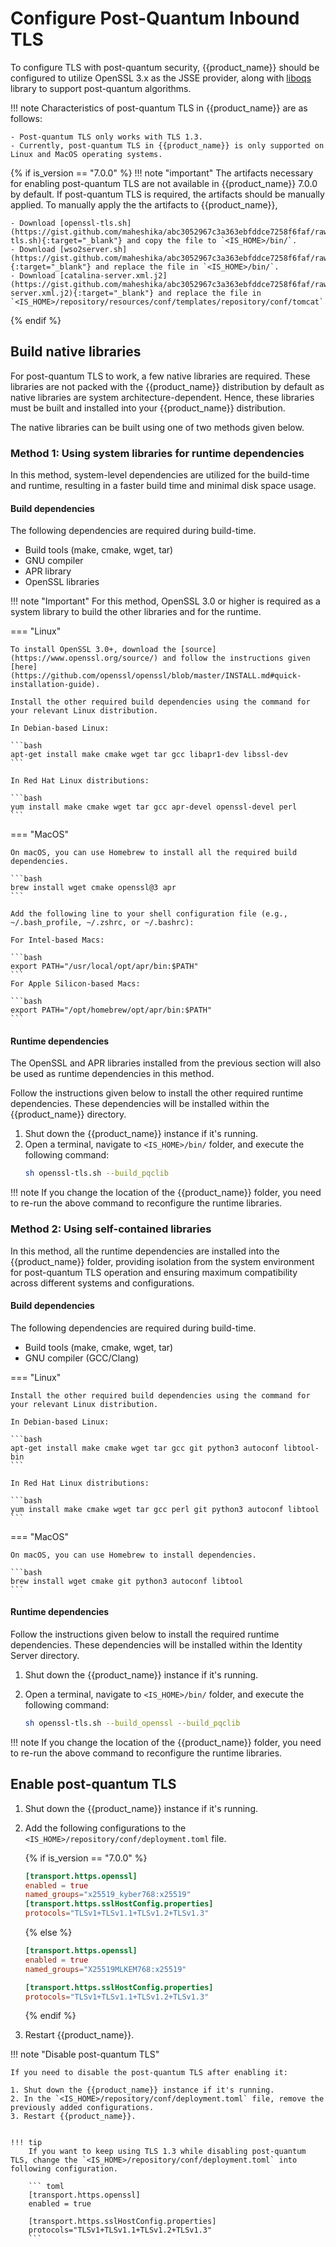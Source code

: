 # Configure Post-Quantum Inbound TLS

 To configure TLS with post-quantum security, {{product_name}} should be configured to utilize OpenSSL 3.x as the JSSE provider, along with [liboqs](https://openquantumsafe.org/liboqs/) library to support post-quantum algorithms.


!!! note
    Characteristics of post-quantum TLS in {{product_name}} are as follows:

    - Post-quantum TLS only works with TLS 1.3.
    - Currently, post-quantum TLS in {{product_name}} is only supported on Linux and MacOS operating systems.

{% if is_version == "7.0.0" %}
!!! note "important"
    The artifacts necessary for enabling post-quantum TLS are not available in {{product_name}} 7.0.0 by default. If post-quantum TLS is required, the artifacts should be manually applied.
    To manually apply the the artifacts to {{product_name}},

    - Download [openssl-tls.sh](https://gist.github.com/maheshika/abc3052967c3a363ebfddce7258f6faf/raw/f701542b48e9a78135946ab4c3b348283d2637c0/openssl-tls.sh){:target="_blank"} and copy the file to `<IS_HOME>/bin/`.
    - Download [wso2server.sh](https://gist.github.com/maheshika/abc3052967c3a363ebfddce7258f6faf/raw/f701542b48e9a78135946ab4c3b348283d2637c0/wso2server.sh){:target="_blank"} and replace the file in `<IS_HOME>/bin/`.
    - Download [catalina-server.xml.j2](https://gist.github.com/maheshika/abc3052967c3a363ebfddce7258f6faf/raw/f701542b48e9a78135946ab4c3b348283d2637c0/catalina-server.xml.j2){:target="_blank"} and replace the file in `<IS_HOME>/repository/resources/conf/templates/repository/conf/tomcat`.
{% endif %}

## Build native libraries

For post-quantum TLS to work, a few native libraries are required. These libraries are not packed with the {{product_name}} distribution by default as native libraries are system architecture-dependent. Hence, these libraries must be built and installed into your {{product_name}} distribution.

The native libraries can be built using one of two methods given below.

### Method 1: Using system libraries for runtime dependencies

In this method, system-level dependencies are utilized for the build-time and runtime, resulting in a faster build time and minimal disk space usage.

#### Build dependencies

The following dependencies are required during build-time.

- Build tools (make, cmake, wget, tar)
- GNU compiler
- APR library
- OpenSSL libraries

!!! note "Important"
    For this method, OpenSSL 3.0 or higher is required as a system library to build the other libraries and for the runtime. 

=== "Linux"

    To install OpenSSL 3.0+, download the [source](https://www.openssl.org/source/) and follow the instructions given [here](https://github.com/openssl/openssl/blob/master/INSTALL.md#quick-installation-guide).

    Install the other required build dependencies using the command for your relevant Linux distribution.

    In Debian-based Linux:

    ```bash
    apt-get install make cmake wget tar gcc libapr1-dev libssl-dev
    ```

    In Red Hat Linux distributions:

    ```bash
    yum install make cmake wget tar gcc apr-devel openssl-devel perl
    ```

=== "MacOS"

    On macOS, you can use Homebrew to install all the required build dependencies.

    ```bash
    brew install wget cmake openssl@3 apr
    ```

    Add the following line to your shell configuration file (e.g., ~/.bash_profile, ~/.zshrc, or ~/.bashrc):

    For Intel-based Macs:

    ```bash
    export PATH="/usr/local/opt/apr/bin:$PATH"
    ```
    For Apple Silicon-based Macs:

    ```bash
    export PATH="/opt/homebrew/opt/apr/bin:$PATH"
    ```

#### Runtime dependencies

The OpenSSL and APR libraries installed from the previous section will also be used as runtime dependencies in this method.

Follow the instructions given below to install the other required runtime dependencies. These dependencies will be installed within the {{product_name}} directory.

1. Shut down the {{product_name}} instance if it's running.
2. Open a terminal, navigate to `<IS_HOME>/bin/` folder, and execute the following command:
    ```bash
    sh openssl-tls.sh --build_pqclib
    ```

!!! note
    If you change the location of the {{product_name}} folder, you need to re-run the above command to reconfigure the runtime libraries.

### Method 2: Using self-contained libraries

In this method, all the runtime dependencies are installed into the {{product_name}} folder, providing isolation from the system environment for post-quantum TLS operation and ensuring maximum compatibility across different systems and configurations.

#### Build dependencies

The following dependencies are required during build-time.

- Build tools (make, cmake, wget, tar)
- GNU compiler (GCC/Clang)

=== "Linux"

    Install the other required build dependencies using the command for your relevant Linux distribution.

    In Debian-based Linux:

    ```bash
    apt-get install make cmake wget tar gcc git python3 autoconf libtool-bin
    ```

    In Red Hat Linux distributions:

    ```bash
    yum install make cmake wget tar gcc perl git python3 autoconf libtool
    ```

=== "MacOS"

    On macOS, you can use Homebrew to install dependencies.

    ```bash
    brew install wget cmake git python3 autoconf libtool
    ```

#### Runtime dependencies

Follow the instructions given below to install the required runtime dependencies. These dependencies will be installed within the Identity Server directory.

1. Shut down the {{product_name}} instance if it's running.
2. Open a terminal, navigate to `<IS_HOME>/bin/` folder, and execute the following command:

    ```bash
    sh openssl-tls.sh --build_openssl --build_pqclib
    ```

!!! note
    If you change the location of the {{product_name}} folder, you need to re-run the above command to reconfigure the runtime libraries.

## Enable post-quantum TLS

1. Shut down the {{product_name}} instance if it's running.
2. Add the following configurations to the `<IS_HOME>/repository/conf/deployment.toml` file.
   
    {% if is_version == "7.0.0" %}
    ``` toml
    [transport.https.openssl]
    enabled = true
    named_groups="x25519_kyber768:x25519"
    [transport.https.sslHostConfig.properties]
    protocols="TLSv1+TLSv1.1+TLSv1.2+TLSv1.3"
    ```

    {% else %}
    ``` toml
    [transport.https.openssl]
    enabled = true
    named_groups="X25519MLKEM768:x25519"

    [transport.https.sslHostConfig.properties]
    protocols="TLSv1+TLSv1.1+TLSv1.2+TLSv1.3"
    ```
    {% endif %}
3. Restart {{product_name}}.


!!! note "Disable post-quantum TLS"

    If you need to disable the post-quantum TLS after enabling it:

    1. Shut down the {{product_name}} instance if it's running.
    2. In the `<IS_HOME>/repository/conf/deployment.toml` file, remove the previously added configurations.
    3. Restart {{product_name}}.


    !!! tip
        If you want to keep using TLS 1.3 while disabling post-quantum TLS, change the `<IS_HOME>/repository/conf/deployment.toml` into following configuration.
        
        ``` toml
        [transport.https.openssl]
        enabled = true

        [transport.https.sslHostConfig.properties]
        protocols="TLSv1+TLSv1.1+TLSv1.2+TLSv1.3"
        ```
